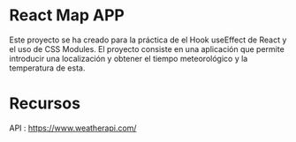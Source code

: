 # React Map APP
Este proyecto se ha creado para la práctica de el Hook useEffect de React y el uso de CSS Modules.
El proyecto consiste en una aplicación que permite introducir una localización y obtener el tiempo meteorológico y la temperatura de esta.

# Recursos 
API : https://www.weatherapi.com/
